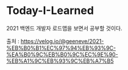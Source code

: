 # Today-I-Learned
2021 백엔드 개발자 로드맵을 보면서 공부할 것이다.

출처 : https://velog.io/@geeneve/2021-%EB%B0%B1%EC%97%94%EB%93%9C-%EA%B0%9C%EB%B0%9C%EC%9E%90-%EB%A1%9C%EB%93%9C%EB%A7%B5
